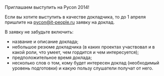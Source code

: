 Приглашаем выступить на Pycon 2014!

Если вы хотите выступить в качестве докладчика, то до 1 апреля пришлите на pycon@it-people.ru заявку на доклад.

В заявку не забудьте включить:

* название и описание доклада;
* небольшое резюме докладчика (в каких проектах участвовал и в какой роли, что умеет, чем гордится и чем интересуется);
* предположительное время доклада;
* несколько слов о том, кому будет интересен доклад (необходимый уровень подготовки) и какую пользу слушатели получат от него.




